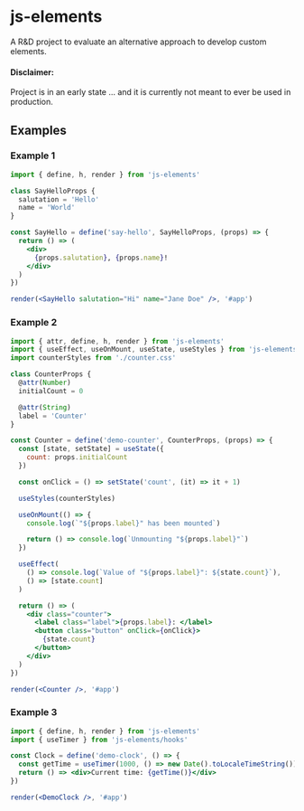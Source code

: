 # js-elements

A R&D project to evaluate an alternative approach to develop custom elements.

#### Disclaimer:

Project is in an early state ...
and it is currently not meant to ever be used in production.

## Examples

### Example 1

```jsx
import { define, h, render } from 'js-elements'

class SayHelloProps {
  salutation = 'Hello'
  name = 'World'
}

const SayHello = define('say-hello', SayHelloProps, (props) => {
  return () => (
    <div>
      {props.salutation}, {props.name}!
    </div>
  )
})

render(<SayHello salutation="Hi" name="Jane Doe" />, '#app')
```

### Example 2

```jsx
import { attr, define, h, render } from 'js-elements'
import { useEffect, useOnMount, useState, useStyles } from 'js-elements/hooks'
import counterStyles from './counter.css'

class CounterProps {
  @attr(Number)
  initialCount = 0

  @attr(String)
  label = 'Counter'
}

const Counter = define('demo-counter', CounterProps, (props) => {
  const [state, setState] = useState({
    count: props.initialCount
  })

  const onClick = () => setState('count', (it) => it + 1)

  useStyles(counterStyles)

  useOnMount(() => {
    console.log(`"${props.label}" has been mounted`)

    return () => console.log(`Unmounting "${props.label}"`)
  })

  useEffect(
    () => console.log(`Value of "${props.label}": ${state.count}`),
    () => [state.count]
  )

  return () => (
    <div class="counter">
      <label class="label">{props.label}: </label>
      <button class="button" onClick={onClick}>
        {state.count}
      </button>
    </div>
  )
})

render(<Counter />, '#app')
```

### Example 3

```jsx
import { define, h, render } from 'js-elements'
import { useTimer } from 'js-elements/hooks'

const Clock = define('demo-clock', () => {
  const getTime = useTimer(1000, () => new Date().toLocaleTimeString())
  return () => <div>Current time: {getTime()}</div>
})

render(<DemoClock />, '#app')
```
